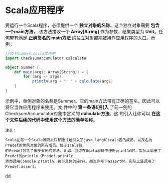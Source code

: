 Scala应用程序
================================================================================
要运行一个Scala程序，必须提供一个 **独立对象的名称**。这个独立对象需要 **包含一个main方法**，
该方法接收一个 **Array[String]** 作为参数，结果类型为 **Unit**。任何带有满足 **正确签名的
main方法** 的独立对象都能被用作应用程序的入口。示例：
```scala
//位于Summer.scala文件中
import ChecksumAccumulator.calculate

object Summer {
    def main(args: Array[String]) = {
        for (arg <- args)
            println(arg + ": " + calculate(arg))
    }
}
```
示例中，单例对象的名称是Summer。它的main方法带有正确的签名，因此可以将它当作应用程序来使用。文
件中的 **第一条语句引入** 了前一例的ChecksumAccumulator对象中定义的 **calculate方法**。这
句引入让你可以 **在这个文件后续的代码中使用这个方法的简单名称**。
```
注意：

Scala在每一个Scala源码文件都隐式地引入了java.lang和scala包的成员，以及名为Predef的单例对象的所有成员。位于scala包
的Predef包含了很多有用的方法。比如，当你在Scala源码中使用println时，实际上调用了Predef的println（Predef.println　
转而调用Console.println，执行具体的操作）。而当你写下assert时，实际上是调用了Predef.assert。
```

































dd
